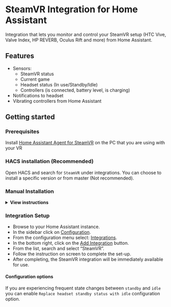 # SteamVR Integration for Home Assistant
Integration that lets you monitor and control your SteamVR setup (HTC Vive, Valve Index, HP REVERB, Oculus Rift and more) from Home Assistant.

## Features
- Sensors:
    - SteamVR status
    - Current game
    - Headset status (In use/Standby/Idle)
    - Controllers (is connected, battery level, is charging)
- Notifications to headset
- Vibrating controllers from Home Assistant


## Getting started

### Prerequisites

Install [Home Assistant Agent for SteamVR](https://github.com/Antoni-Czaplicki/SteamVR.HA-Agent) on the PC that you are using with your VR

### HACS installation (Recommended)

Open HACS and search for `SteamVR` under integrations.
You can choose to install a specific version or from master (Not recommended).

### Manual Installation

<details>
<summary><b>View instructions</b></summary>

1. Open the directory with your Home Assistant configuration (where you find `configuration.yaml`,
   usually `~/.homeassistant/`).
2. If you do not have a `custom_components` directory there, you need to create it.

#### Git clone method

This is a preferred method of manual installation, because it allows you to keep the `git` functionality,
allowing you to manually install updates just by running `git pull origin master` from the created directory.

Now you can clone the repository somewhere else and symlink it to Home Assistant like so:

1. Clone the repo.

   ```shell
   git clone https://github.com/Antoni-Czaplicki/SteamVR.HA.git
   ```

2. Create the symlink to `steamvr` in the configuration directory.
   If you have non-standard directory for configuration, use it instead.

   ```shell
   ln -s SteamVR.HA/custom_components/steamvr ~/.homeassistant/custom_components/steamvr
   ```

#### Copy method

1. Download [ZIP](https://github.com/Antoni-Czaplicki/SteamVR.HA/archive/master.zip) with the code.
2. Unpack it.
3. Copy the `custom_components/toyota/` from the unpacked archive to `custom_components`
   in your Home Assistant configuration directory.

</details>

### Integration Setup

- Browse to your Home Assistant instance.
- In the sidebar click on [Configuration](https://my.home-assistant.io/redirect/config).
- From the configuration menu select: [Integrations](https://my.home-assistant.io/redirect/integrations).
- In the bottom right, click on the [Add Integration](https://my.home-assistant.io/redirect/config_flow_start?domain=steamvr) button.
- From the list, search and select “SteamVR”.
- Follow the instruction on screen to complete the set-up.
- After completing, the SteamVR integration will be immediately available for use.

#### Configuration options

If you are experiencing frequent state changes between `standby` and `idle` you can enable `Replace headset standby status with idle` configuration option.
